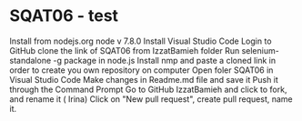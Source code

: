 # SQAT06 - test 
Install from nodejs.org node v 7.8.0
Install Visual Studio Code
Login to GitHub
clone the link of SQAT06 from IzzatBamieh folder
Run selenium-standalone -g package in node.js
Install nmp and paste a cloned link in order to create you own repository on computer
Open foler SQAT06 in Visual Studio Code
Make changes in Readme.md file and save it
Push it through the Command Prompt
Go to GitHub IzzatBamieh and click to fork, and rename it ( Irina)
Click on "New pull request", create pull request, name it.
